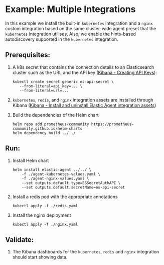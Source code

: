 # Example: Multiple Integrations

In this example we install the built-in `kubernetes` integration and a `nginx` custom integration based on the same cluster-wide agent preset that the `kubernetes` integration utilises. Also, we enable the hints-based autodiscovery supported in the `kubernetes` integration.

## Prerequisites:
1. A k8s secret that contains the connection details to an Elasticsearch cluster such as the URL and the API key ([Kibana - Creating API Keys](https://www.elastic.co/guide/en/kibana/current/api-keys.html)):
    ```console
    kubectl create secret generic es-api-secret \
       --from-literal=api_key=... \
       --from-literal=url=...
    ```

2. `kubernetes`, `redis`, and `nginx` integration assets are installed through Kibana ([Kibana - Install and uninstall Elastic Agent integration assets](https://www.elastic.co/guide/en/fleet/current/install-uninstall-integration-assets.html))

3. Build the dependencies of the Helm chart
    ```console
    helm repo add prometheus-community https://prometheus-community.github.io/helm-charts
    helm dependency build ../../
    ```

## Run:
1. Install Helm chart
    ```console
    helm install elastic-agent ../../ \
        -f ./agent-kubernetes-values.yaml \
        -f ./agent-nginx-values.yaml \
        --set outputs.default.type=ESSecretAuthAPI \
        --set outputs.default.secretName=es-api-secret
    ```

2. Install a redis pod with the appropriate annotations
    ```console
   kubectl apply -f ./redis.yaml
    ```
3. Install the nginx deployment
    ```console
   kubectl apply -f ./nginx.yaml
    ```

## Validate:

1. The Kibana dashboards for the `kubernetes`, `redis` and `nginx` integration should start showing data.
